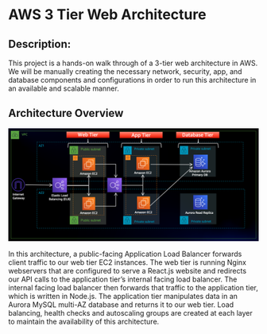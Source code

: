 # AWS 3 Tier Web Architecture

## Description: 
This project is a hands-on walk through of a 3-tier web architecture in AWS. We will be manually creating the necessary network, security, app, and database components and configurations in order to run this architecture in an available and scalable manner.
 

## Architecture Overview
![Architecture Diagram](3TierArch.png)

In this architecture, a public-facing Application Load Balancer forwards client traffic to our web tier EC2 instances. The web tier is running Nginx webservers that are configured to serve a React.js website and redirects our API calls to the application tier’s internal facing load balancer. The internal facing load balancer then forwards that traffic to the application tier, which is written in Node.js. The application tier manipulates data in an Aurora MySQL multi-AZ database and returns it to our web tier. Load balancing, health checks and autoscaling groups are created at each layer to maintain the availability of this architecture.


